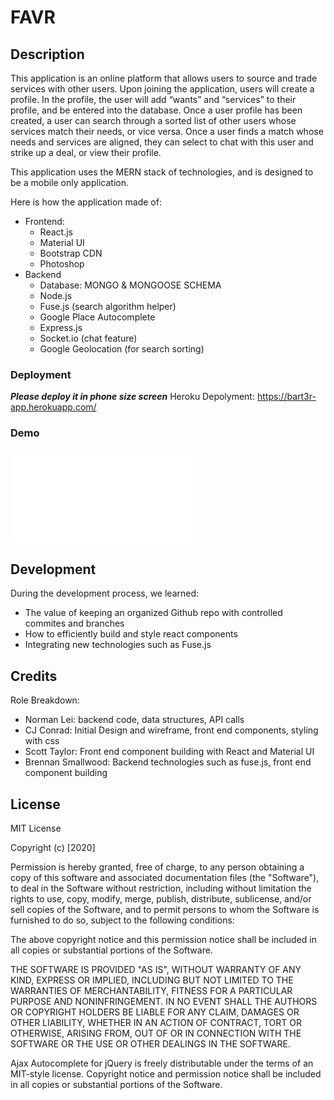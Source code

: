 # FAVR

## Description

This application is an online platform that allows users to source and trade services with other users.  Upon joining the application, users will create a profile.  In the profile, the user will add “wants” and “services” to their profile, and be entered into the database.  Once a user profile has been created, a user can search through a sorted list of other users whose services match their needs, or vice versa.   Once a user finds a match whose needs and services are aligned, they can select to chat with this user and strike up a deal, or view their profile. 

This application uses the MERN stack of technologies, and is designed to be a mobile only application.

Here is how the application made of:
* Frontend:
    * React.js
    * Material UI
    * Bootstrap CDN
    * Photoshop
* Backend
    * Database: MONGO & MONGOOSE SCHEMA
    * Node.js
    * Fuse.js (search algorithm helper)
    * Google Place Autocomplete
    * Express.js
    * Socket.io (chat feature)
    * Google Geolocation (for search sorting)



### Deployment

***Please deploy it in phone size screen***
Heroku Depolyment: https://bart3r-app.herokuapp.com/



### Demo


![demo-image](demo.img)


## Development

During the development process, we learned:
* The value of keeping an organized Github repo with controlled commites and branches
* How to efficiently build and style react components
* Integrating new technologies such as Fuse.js



## Credits 

Role Breakdown:

* Norman Lei: backend code, data structures, API calls
* CJ Conrad: Initial Design and wireframe, front end components, styling with css
* Scott Taylor: Front end component building with React and Material UI
* Brennan Smallwood: Backend technologies such as fuse.js, front end component building



## License
MIT License

Copyright (c) [2020]

Permission is hereby granted, free of charge, to any person obtaining a copy
of this software and associated documentation files (the "Software"), to deal
in the Software without restriction, including without limitation the rights
to use, copy, modify, merge, publish, distribute, sublicense, and/or sell
copies of the Software, and to permit persons to whom the Software is
furnished to do so, subject to the following conditions:

The above copyright notice and this permission notice shall be included in all
copies or substantial portions of the Software.

THE SOFTWARE IS PROVIDED "AS IS", WITHOUT WARRANTY OF ANY KIND, EXPRESS OR
IMPLIED, INCLUDING BUT NOT LIMITED TO THE WARRANTIES OF MERCHANTABILITY,
FITNESS FOR A PARTICULAR PURPOSE AND NONINFRINGEMENT. IN NO EVENT SHALL THE
AUTHORS OR COPYRIGHT HOLDERS BE LIABLE FOR ANY CLAIM, DAMAGES OR OTHER
LIABILITY, WHETHER IN AN ACTION OF CONTRACT, TORT OR OTHERWISE, ARISING FROM,
OUT OF OR IN CONNECTION WITH THE SOFTWARE OR THE USE OR OTHER DEALINGS IN THE
SOFTWARE.

Ajax Autocomplete for jQuery is freely distributable under the terms of an MIT-style license.
Copyright notice and permission notice shall be included in all copies or substantial portions of the Software.
